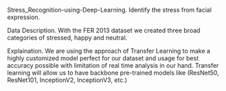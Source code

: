 Stress_Recognition-using-Deep-Learning.
   Identify the stress from facial expression.
   
 Data Description.
  With the FER 2013 dataset we created three broad categories of stressed, happy and neutral.

Explaination.
  We are using the approach of Transfer Learning to make a highly customized model perfect for our dataset and usage for best accuracy possible with limitation of real     time analysis in our hand. Transfer learning will allow us to have backbone pre-trained models like (ResNet50, ResNet101, InceptionV2, InceptionV3, etc.)
